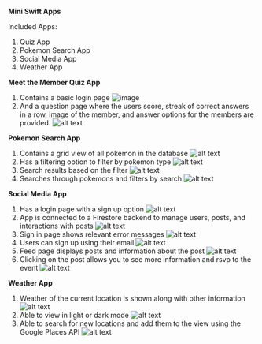 **Mini Swift Apps**

Included Apps:
  1. Quiz App
  2. Pokemon Search App
  3. Social Media App
  4. Weather App

**Meet the Member Quiz App**
1. Contains a basic login page
![image](https://github.com/myrithwik/SwiftCodingApps/blob/main/Preview%20Images/Screen%20Shot%202021-08-27%20at%206.57.56%20PM.png)
2. And a question page where the users score, streak of correct answers in a row, image of the member, and answer options for the members are provided.
![alt text](https://github.com/myrithwik/SwiftCodingApps/blob/main/Preview%20Images/Screen%20Shot%202021-08-27%20at%206.58.19%20PM.png)

**Pokemon Search App**
1. Contains a grid view of all pokemon in the database
![alt text](https://github.com/myrithwik/SwiftCodingApps/blob/main/Preview%20Images/Screen%20Shot%202021-08-27%20at%207.03.55%20PM.png)
2. Has a filtering option to filter by pokemon type
![alt text](https://github.com/myrithwik/SwiftCodingApps/blob/main/Preview%20Images/Screen%20Shot%202021-08-27%20at%207.04.13%20PM.png)
3. Search results based on the filter
![alt text](https://github.com/myrithwik/SwiftCodingApps/blob/main/Preview%20Images/Screen%20Shot%202021-08-27%20at%207.04.32%20PM.png)
4. Searches through pokemons and filters by search
![alt text](https://github.com/myrithwik/SwiftCodingApps/blob/main/Preview%20Images/Screen%20Shot%202021-08-27%20at%207.05.06%20PM.png)

**Social Media App**
1. Has a login page with a sign up option
![alt text](https://github.com/myrithwik/SwiftCodingApps/blob/main/Preview%20Images/Screen%20Shot%202021-08-27%20at%207.08.07%20PM.png)
2. App is connected to a Firestore backend to manage users, posts, and interactions with posts
![alt text](https://github.com/myrithwik/SwiftCodingApps/blob/main/Preview%20Images/Screen%20Shot%202021-08-27%20at%207.09.44%20PM.png)
3. Sign in page shows relevant error messages
![alt text](https://github.com/myrithwik/SwiftCodingApps/blob/main/Preview%20Images/Screen%20Shot%202021-08-27%20at%207.09.52%20PM.png)
4. Users can sign up using their email
![alt text](https://github.com/myrithwik/SwiftCodingApps/blob/main/Preview%20Images/Screen%20Shot%202021-08-27%20at%207.10.50%20PM.png)
5. Feed page displays posts and information about the post
![alt text](https://github.com/myrithwik/SwiftCodingApps/blob/main/Preview%20Images/Screen%20Shot%202021-08-27%20at%207.11.20%20PM.png)
6. Clicking on the post allows you to see more information and rsvp to the event
![alt text](https://github.com/myrithwik/SwiftCodingApps/blob/main/Preview%20Images/Screen%20Shot%202021-08-27%20at%207.11.48%20PM.png)

**Weather App**
1. Weather of the current location is shown along with other information
![alt text](https://github.com/myrithwik/SwiftCodingApps/blob/main/Preview%20Images/Screen%20Shot%202021-08-27%20at%207.13.29%20PM.png)
2. Able to view in light or dark mode
![alt text](https://github.com/myrithwik/SwiftCodingApps/blob/main/Preview%20Images/Screen%20Shot%202021-08-27%20at%207.13.39%20PM.png)
3. Able to search for new locations and add them to the view using the Google Places API
![alt text](https://github.com/myrithwik/SwiftCodingApps/blob/main/Preview%20Images/Screen%20Shot%202021-08-27%20at%207.13.45%20PM.png)
